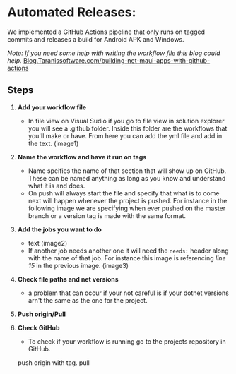 # Automated Releases:
We implemented a GitHub Actions pipeline that only runs on tagged commits and releases a build for Android APK and Windows.

*Note: If you need some help with writing the workflow file this blog could help.*
[Blog.Taranissoftware.com/building-net-maui-apps-with-github-actions](https://blog.taranissoftware.com/building-net-maui-apps-with-github-actions)

## __Steps__
1. __Add your workflow file__
     - In file view on Visual Sudio if you go to file view in solution explorer you will see a .github folder. Inside this folder are the workflows that you'll make or have. From here you can add the yml file and add in the text.
     (image1)

2. __Name the workflow and have it run on tags__
     - Name speifies the name of that section that will show up on GitHub. These can be named anything as long as you know and understand what it is and does.
     - On push will always start the file and specify that what is to come next will happen whenever the project is pushed. For instance in the following image we are specifying when ever pushed on the master branch or a version tag is made with the same format.
3. __Add the jobs you want to do__
     - text
     (image2)
     - If another job needs another one it will need the `needs:` header along with the name of that job. For instance this image is referencing *line 15* in the previous image.
     (image3)

4. __Check file paths and net versions__
     - a problem that can occur if your not careful is if your dotnet versions arn't the same as the one for the project.

5. __Push origin/Pull__
6. __Check GitHub__
     - To check if your workflow is running go to the projects repository in GitHub.

     <!-- ![catch and handle request](images/image2.png) -->
     push origin with tag.
     pull

